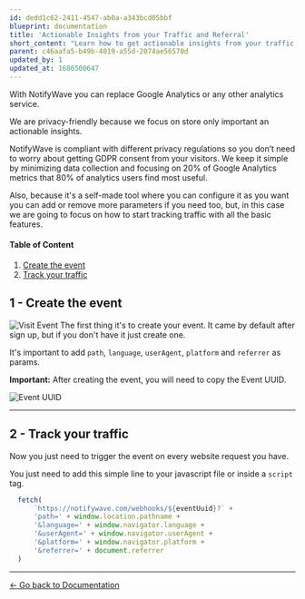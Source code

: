 ```yaml
---
id: dedd1c62-2411-4547-ab0a-a343bcd05bbf
blueprint: documentation
title: 'Actionable Insights from your Traffic and Referral'
short_content: "Learn how to get actionable insights from your traffic and referral. It's super simple and configurable."
parent: c46aafa5-b49b-4019-a55d-2074ae56570d
updated_by: 1
updated_at: 1686500647
---
```

With NotifyWave you can replace Google Analytics or any other analytics service.

We are privacy-friendly because we focus on store only important an actionable insights.

NotifyWave is compliant with different privacy regulations so you don’t need to worry about getting GDPR consent from your visitors. We keep it simple by minimizing data collection and focusing on 20% of Google Analytics metrics that 80% of analytics users find most useful.

Also, because it's a self-made tool where you can configure it as you want you can add or remove more parameters if you need too, but, in this case we are going to focus on how to start tracking traffic with all the basic features.

#### Table of Content
1. [Create the event](#create-event)
2. [Track your traffic](#track-traffic)

<div style="scroll-margin-top: 40px" id="create-avent"></div>

## 1 - Create the event
![Visit Event](/images/documentation/visit_event.png)
The first thing it's to create your event. It came by default after sign up, but if you don't have it just create one.

It's important to add `path`, `language`, `userAgent`, `platform` and `referrer` as params.

**Important:** After creating the event, you will need to copy the Event UUID.

![Event UUID](/images/documentation/event_uuid.png)

---

<div style="scroll-margin-top: 40px" id="track-traffic"></div>

## 2 - Track your traffic
Now you just need to trigger the event on every website request you have.

You just need to add this simple line to your javascript file or inside a `script` tag.

```javascript
  fetch(
      `https://notifywave.com/webhooks/${eventUuid}?` +
      'path=' + window.location.pathname +
      '&language=' + window.navigator.language +
      '&userAgent=' + window.navigator.userAgent +
      '&platform=' + window.navigator.platform +
      '&referrer=' + document.referrer
  )
```

---

[← Go back to Documentation](/documentation)